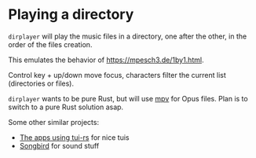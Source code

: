 <!-- markdownlint-disable MD024 MD040 MD013 -->

# Playing a directory

`dirplayer` will play the music files in a directory, one after the other, in the order of the files creation.

This emulates the behavior of <https://mpesch3.de/1by1.html>.

Control key + up/down move focus, characters filter the current list (directories or files).

`dirplayer` wants to be pure Rust, but will use  [mpv](https://github.com/Cobrand/mpv-rs) for Opus files. Plan is to switch to a pure Rust solution asap.

Some other similar projects:

- [The apps using tui-rs](https://github.com/fdehau/tui-rs#apps-using-tui) for nice tuis
- [Songbird](https://github.com/serenity-rs/songbird) for sound stuff
